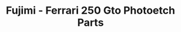 ---
layout: product
title: "Fujimi - Ferrari 250 Gto Photoetch Parts"
price: "TBA" 
desc: "N/A"
img_path: "/assets/img/FU111599.jpg"
brand: "N/A"
available: false
special_offer: false
new: false
soon: false
cat: "010000"
subcat: "013100"
subsubcat: "0N/A"
sifra: "FU111599"
popular: true
---